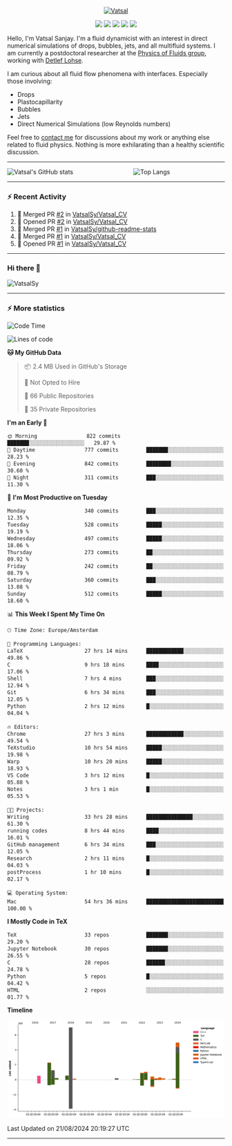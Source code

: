 <center>

[<img alt="Vatsal" width="200px" src="https://www.dropbox.com/s/dxyybgtblo8er6h/Logo_Vatsal_Vector.png?raw=1">](https://www.vatsalsanjay.com)

[<img src="https://img.shields.io/badge/googlescholar-4285F4?&style=for-the-badge&logo=googlescholar&logoColor=white">](https://scholar.google.com/citations?hl=en&user=67aQviYAAAAJ)
[<img src="https://img.shields.io/static/v1.svg?&style=for-the-badge&logo=ResearchGate&label=&message=ResearchGate&logoColor=white&color=green">](https://www.researchgate.net/profile/Vatsal-Sanjay-2)
[<img src="https://img.shields.io/badge/twitter-1DA1F2?&style=for-the-badge&logo=twitter&logoColor=white">](https://twitter.com/VatsalSanjay)
[<img src="https://img.shields.io/badge/linkedin-0A66C2?&style=for-the-badge&logo=linkedin">](https://www.linkedin.com/in/vatsalsanjay/)
[<img src="https://img.shields.io/badge/orcid-A6CE39?&style=for-the-badge&logo=orcid&logoColor=white">](https://orcid.org/0000-0002-4293-6099)

</center>

Hello, I'm Vatsal Sanjay. I'm a fluid dynamicist with an interest in direct numerical simulations of drops, bubbles, jets, and all multifluid systems. I am currently a postdoctoral researcher at the [Physics of Fluids group](https://pof.tnw.utwente.nl), working with [Detlef Lohse](https://en.wikipedia.org/wiki/Detlef_Lohse). 

I am curious about all fluid flow phenomena with interfaces. Especially those involving:

- Drops
- Plastocapillarity
- Bubbles
- Jets
- Direct Numerical Simulations (low Reynolds numbers)

Feel free to [contact me](mailto:contact@vatsalsanjay.com) for discussions about my work or anything else related to fluid physics. Nothing is more exhilarating than a healthy scientific discussion.

<!-- ![Vatsal's GitHub stats](https://github-readme-stats-xi-wine-74.vercel.app/api?username=VatsalSy&show_icons=true&theme=vision-friendly-dark)

![Top Langs](https://github-readme-stats-xi-wine-74.vercel.app/api/top-langs/?username=VatsalSy&layout=compact&theme=vision-friendly-dark) -->

---
<div style="display: flex; justify-content: space-between;">
    <img src="https://github-readme-stats-xi-wine-74.vercel.app/api?username=VatsalSy&show_icons=true&theme=vision-friendly-dark" alt="Vatsal's GitHub stats" style="width: 55%;">
    <img src="https://github-readme-stats-xi-wine-74.vercel.app/api/top-langs/?username=VatsalSy&layout=compact&theme=vision-friendly-dark" alt="Top Langs" style="width: 42%;">
</div>

---

### :zap: Recent Activity

<!--START_SECTION:activity-->
1. 🎉 Merged PR [#2](https://github.com/VatsalSy/Vatsal_CV/pull/2) in [VatsalSy/Vatsal_CV](https://github.com/VatsalSy/Vatsal_CV)
2. 💪 Opened PR [#2](https://github.com/VatsalSy/Vatsal_CV/pull/2) in [VatsalSy/Vatsal_CV](https://github.com/VatsalSy/Vatsal_CV)
3. 🎉 Merged PR [#1](https://github.com/VatsalSy/github-readme-stats/pull/1) in [VatsalSy/github-readme-stats](https://github.com/VatsalSy/github-readme-stats)
4. 🎉 Merged PR [#1](https://github.com/VatsalSy/Vatsal_CV/pull/1) in [VatsalSy/Vatsal_CV](https://github.com/VatsalSy/Vatsal_CV)
5. 💪 Opened PR [#1](https://github.com/VatsalSy/Vatsal_CV/pull/1) in [VatsalSy/Vatsal_CV](https://github.com/VatsalSy/Vatsal_CV)
<!--END_SECTION:activity-->
---

### Hi there 👋
<p align="left"> <img src="https://komarev.com/ghpvc/?username=VatsalSy&label=Profile%20views&color=orange&style=for-the-badge" alt="VatsalSy" /> </p>

---
### :zap: More statistics

<!--START_SECTION:waka-->
![Code Time](http://img.shields.io/badge/Code%20Time-206%20hrs%2054%20mins-blue)

![Lines of code](https://img.shields.io/badge/From%20Hello%20World%20I%27ve%20Written-20.3%20million%20lines%20of%20code-blue)

**🐱 My GitHub Data** 

> 📦 2.4 MB Used in GitHub's Storage 
 > 
> 🚫 Not Opted to Hire
 > 
> 📜 66 Public Repositories 
 > 
> 🔑 35 Private Repositories 
 > 
**I'm an Early 🐤** 

```text
🌞 Morning                822 commits         ███████░░░░░░░░░░░░░░░░░░   29.87 % 
🌆 Daytime                777 commits         ███████░░░░░░░░░░░░░░░░░░   28.23 % 
🌃 Evening                842 commits         ████████░░░░░░░░░░░░░░░░░   30.60 % 
🌙 Night                  311 commits         ███░░░░░░░░░░░░░░░░░░░░░░   11.30 % 
```
📅 **I'm Most Productive on Tuesday** 

```text
Monday                   340 commits         ███░░░░░░░░░░░░░░░░░░░░░░   12.35 % 
Tuesday                  528 commits         █████░░░░░░░░░░░░░░░░░░░░   19.19 % 
Wednesday                497 commits         █████░░░░░░░░░░░░░░░░░░░░   18.06 % 
Thursday                 273 commits         ██░░░░░░░░░░░░░░░░░░░░░░░   09.92 % 
Friday                   242 commits         ██░░░░░░░░░░░░░░░░░░░░░░░   08.79 % 
Saturday                 360 commits         ███░░░░░░░░░░░░░░░░░░░░░░   13.08 % 
Sunday                   512 commits         █████░░░░░░░░░░░░░░░░░░░░   18.60 % 
```


📊 **This Week I Spent My Time On** 

```text
🕑︎ Time Zone: Europe/Amsterdam

💬 Programming Languages: 
LaTeX                    27 hrs 14 mins      ████████████░░░░░░░░░░░░░   49.86 % 
C                        9 hrs 18 mins       ████░░░░░░░░░░░░░░░░░░░░░   17.06 % 
Shell                    7 hrs 4 mins        ███░░░░░░░░░░░░░░░░░░░░░░   12.94 % 
Git                      6 hrs 34 mins       ███░░░░░░░░░░░░░░░░░░░░░░   12.05 % 
Python                   2 hrs 12 mins       █░░░░░░░░░░░░░░░░░░░░░░░░   04.04 % 

🔥 Editors: 
Chrome                   27 hrs 3 mins       ████████████░░░░░░░░░░░░░   49.54 % 
TeXstudio                10 hrs 54 mins      █████░░░░░░░░░░░░░░░░░░░░   19.98 % 
Warp                     10 hrs 20 mins      █████░░░░░░░░░░░░░░░░░░░░   18.93 % 
VS Code                  3 hrs 12 mins       █░░░░░░░░░░░░░░░░░░░░░░░░   05.88 % 
Notes                    3 hrs 1 min         █░░░░░░░░░░░░░░░░░░░░░░░░   05.53 % 

🐱‍💻 Projects: 
Writing                  33 hrs 28 mins      ███████████████░░░░░░░░░░   61.30 % 
running codes            8 hrs 44 mins       ████░░░░░░░░░░░░░░░░░░░░░   16.01 % 
GitHub management        6 hrs 34 mins       ███░░░░░░░░░░░░░░░░░░░░░░   12.05 % 
Research                 2 hrs 11 mins       █░░░░░░░░░░░░░░░░░░░░░░░░   04.03 % 
postProcess              1 hr 10 mins        █░░░░░░░░░░░░░░░░░░░░░░░░   02.17 % 

💻 Operating System: 
Mac                      54 hrs 36 mins      █████████████████████████   100.00 % 
```

**I Mostly Code in TeX** 

```text
TeX                      33 repos            ███████░░░░░░░░░░░░░░░░░░   29.20 % 
Jupyter Notebook         30 repos            ███████░░░░░░░░░░░░░░░░░░   26.55 % 
C                        28 repos            ██████░░░░░░░░░░░░░░░░░░░   24.78 % 
Python                   5 repos             █░░░░░░░░░░░░░░░░░░░░░░░░   04.42 % 
HTML                     2 repos             ░░░░░░░░░░░░░░░░░░░░░░░░░   01.77 % 
```



**Timeline**

![Lines of Code chart](https://raw.githubusercontent.com/VatsalSy/VatsalSy/main/assets/bar_graph.png)


 Last Updated on 21/08/2024 20:19:27 UTC
<!--END_SECTION:waka-->
---
